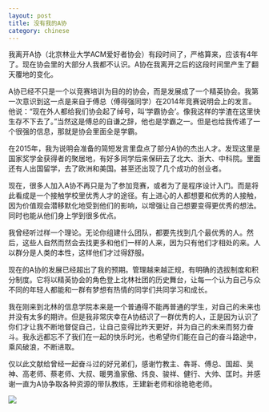 ```yaml
---
layout: post
title: 没有我的A协
category: chinese
---
```


我离开A协（北京林业大学ACM爱好者协会）有段时间了，严格算来，应该有4年了。现在协会里的大部分人我都不认识。A协在我离开之后的这段时间里产生了翻天覆地的变化。

A协已经不只是一个以竞赛培训为目的的协会，而是发展成了一个精英协会。我第一次意识到这一点是来自于傅总（傅得强同学）在2014年竞赛说明会上的发言。他说：“现在外人都给我们协会起了绰号，叫‘学霸协会’。像我这样的学渣在这里快生存不下去了。”当然这是傅总的自谦之辞，他也是学霸之一。但是也给我传递了一个很强的信息，那就是协会里面全是学霸。

在2015年，我为说明会准备的简短发言里盘点了部分A协的杰出人才。发现这里是国家奖学金获得者的聚居地，有好多同学后来保研去了北大、浙大、中科院。里面还有人出国留学，去了欧洲和美国。甚至还出现了几个成功的创业者。

现在，很多人加入A协不再只是为了参加竞赛，或者为了是程序设计入门。而是将此看成是一个接触学校里优秀人才的途径。有上进心的人都想要和优秀的人接触，因为价值观会潜移默化地受到他们的影响，以增强让自己想要变得更优秀的想法。同时也能从他们身上学到很多优点。

我曾经听过样一个理论。无论你组建什么团队，都要先找到几个最优秀的人。然后，这些人自然而然会去找更多和他们一样的人来，因为只有他们才相处的来。人以群分是人类的本性，这样他们才过得舒服。

现在的A协的发展已经超出了我的预期。管理越来越正规，有明确的选拔制度和积分制度。它将以精英协会的角色登上北林社团的历史舞台，让每一个认为自己与众不同的年轻人都能和一群有梦想有热情的同学们共同学习和成长。

我在刚来到北林的信息学院本来是一个普通得不能再普通的学生，对自己的未来也并没有太多的期许。但是我非常庆幸在A协结识了一群优秀的人，正是因为认识了你们才让我不断地督促自己，让自己变得比昨天更好，并为自己的未来而努力奋斗。我永远都忘不了我们在一起的快乐时光，也希望你们能在自己的奋斗路途中，乘风破浪，不断进取。

仅以此文献给曾经一起奋斗过的好兄弟们，感谢竹教主、犇哥、傅总、国超、吴神、高老师、蔡老师、大叔、暖男渔家傲、炜良、骏祥、健行、大帅、匡时。并感谢一直为A协争取各种资源的带队教练，王建新老师和徐艳艳老师。

<div class="row">
<div class="col-lg-12">
      <div class="thumbnail">
          <img src="{{site.img}}/A-Club1.png">
      </div>
</div>
</div>


